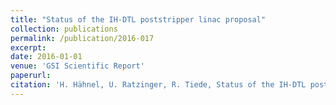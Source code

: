 ```yaml
--- 
title: "Status of the IH-DTL poststripper linac proposal"
collection: publications
permalink: /publication/2016-017
excerpt: 
date: 2016-01-01
venue: 'GSI Scientific Report'
paperurl:
citation: 'H. Hähnel, U. Ratzinger, R. Tiede, Status of the IH-DTL poststripper linac proposal, GSI Scientific Report, ACCELERATOROPERATIONS-UNILAC-8 (2016)'
---
```

